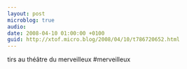 ```yaml
---
layout: post
microblog: true
audio: 
date: 2008-04-10 01:00:00 +0100
guid: http://xtof.micro.blog/2008/04/10/t786720652.html
---
```

tirs au théâtre du merveilleux #merveilleux
